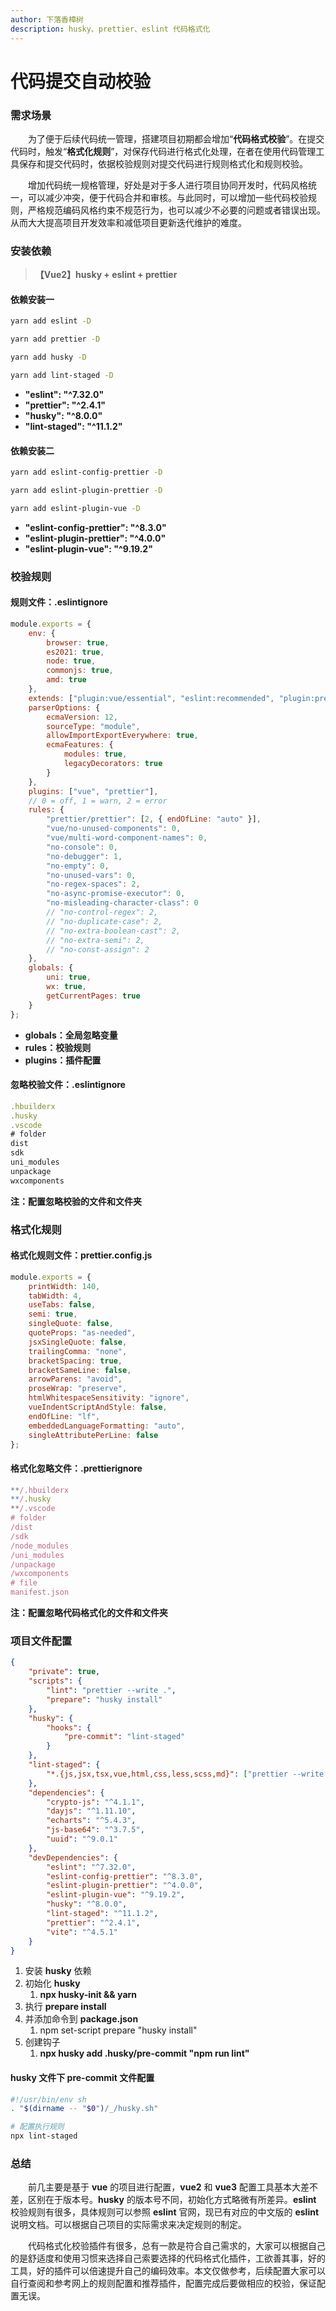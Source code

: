 ```yaml
---
author: 下落香樟树
description: husky、prettier、eslint 代码格式化
---
```


# 代码提交自动校验

### 需求场景

&emsp;&emsp;为了便于后续代码统一管理，搭建项目初期都会增加“**代码格式校验**”。在提交代码时，触发“**格式化规则**”，对保存代码进行格式化处理，在者在使用代码管理工具保存和提交代码时，依据校验规则对提交代码进行规则格式化和规则校验。

&emsp;&emsp;增加代码统一规格管理，好处是对于多人进行项目协同开发时，代码风格统一，可以减少冲突，便于代码合并和审核。与此同时，可以增加一些代码校验规则，严格规范编码风格约束不规范行为，也可以减少不必要的问题或者错误出现。从而大大提高项目开发效率和减低项目更新迭代维护的难度。

### 安装依赖

> **【Vue2】husky + eslint + prettier**

#### 依赖安装一

```bash title="安装插件"
yarn add eslint -D

yarn add prettier -D

yarn add husky -D

yarn add lint-staged -D
```

-   **"eslint": "^7.32.0"**
-   **"prettier": "^2.4.1"**
-   **"husky": "^8.0.0"**
-   **"lint-staged": "^11.1.2"**

#### 依赖安装二

```bash title="安装插件"
yarn add eslint-config-prettier -D

yarn add eslint-plugin-prettier -D

yarn add eslint-plugin-vue -D
```

-   **"eslint-config-prettier": "^8.3.0"**
-   **"eslint-plugin-prettier": "^4.0.0"**
-   **"eslint-plugin-vue": "^9.19.2"**

### 校验规则

#### 规则文件：.eslintignore

```javascript title="校验规则"
module.exports = {
	env: {
		browser: true,
		es2021: true,
		node: true,
		commonjs: true,
		amd: true
	},
	extends: ["plugin:vue/essential", "eslint:recommended", "plugin:prettier/recommended"],
	parserOptions: {
		ecmaVersion: 12,
		sourceType: "module",
		allowImportExportEverywhere: true,
		ecmaFeatures: {
			modules: true,
			legacyDecorators: true
		}
	},
	plugins: ["vue", "prettier"],
	// 0 = off, 1 = warn, 2 = error
	rules: {
		"prettier/prettier": [2, { endOfLine: "auto" }],
		"vue/no-unused-components": 0,
		"vue/multi-word-component-names": 0,
		"no-console": 0,
		"no-debugger": 1,
		"no-empty": 0,
		"no-unused-vars": 0,
		"no-regex-spaces": 2,
		"no-async-promise-executor": 0,
		"no-misleading-character-class": 0
		// "no-control-regex": 2,
		// "no-duplicate-case": 2,
		// "no-extra-boolean-cast": 2,
		// "no-extra-semi": 2,
		// "no-const-assign": 2
	},
	globals: {
		uni: true,
		wx: true,
		getCurrentPages: true
	}
};
```

-   **globals：全局忽略变量**
-   **rules：校验规则**
-   **plugins：插件配置**

#### 忽略校验文件：.eslintignore

```jsx title="忽略校验文件"
.hbuilderx
.husky
.vscode
# folder
dist
sdk
uni_modules
unpackage
wxcomponents

```

**注：配置忽略校验的文件和文件夹**

### 格式化规则

#### 格式化规则文件：prettier.config.js

```jsx title="格式化规则"
module.exports = {
	printWidth: 140,
	tabWidth: 4,
	useTabs: false,
	semi: true,
	singleQuote: false,
	quoteProps: "as-needed",
	jsxSingleQuote: false,
	trailingComma: "none",
	bracketSpacing: true,
	bracketSameLine: false,
	arrowParens: "avoid",
	proseWrap: "preserve",
	htmlWhitespaceSensitivity: "ignore",
	vueIndentScriptAndStyle: false,
	endOfLine: "lf",
	embeddedLanguageFormatting: "auto",
	singleAttributePerLine: false
};
```

#### 格式化忽略文件：.prettierignore

```jsx title="格式化忽略文件"
**/.hbuilderx
**/.husky
**/.vscode
# folder
/dist
/sdk
/node_modules
/uni_modules
/unpackage
/wxcomponents
# file
manifest.json
```

**注：配置忽略代码格式化的文件和文件夹**

### 项目文件配置

```json title="项目文件配置"
{
	"private": true,
	"scripts": {
		"lint": "prettier --write .",
		"prepare": "husky install"
	},
	"husky": {
		"hooks": {
			"pre-commit": "lint-staged"
		}
	},
	"lint-staged": {
		"*.{js,jsx,tsx,vue,html,css,less,scss,md}": ["prettier --write .", "eslint --fix"]
	},
	"dependencies": {
		"crypto-js": "^4.1.1",
		"dayjs": "^1.11.10",
		"echarts": "^5.4.3",
		"js-base64": "^3.7.5",
		"uuid": "^9.0.1"
	},
	"devDependencies": {
		"eslint": "^7.32.0",
		"eslint-config-prettier": "^8.3.0",
		"eslint-plugin-prettier": "^4.0.0",
		"eslint-plugin-vue": "^9.19.2",
		"husky": "^8.0.0",
		"lint-staged": "^11.1.2",
		"prettier": "^2.4.1",
		"vite": "^4.5.1"
	}
}
```

1. 安装 **husky** 依赖
2. 初始化 **husky**
    1. **npx husky-init && yarn**
3. 执行 **prepare install**
4. 并添加命令到 **package.json**
    1. npm set-script prepare "husky install"
5. 创建钩子
    1. **npx husky add .husky/pre-commit "npm run lint"**

#### husky 文件下 pre-commit 文件配置

```bash title="配置"
#!/usr/bin/env sh
. "$(dirname -- "$0")/_/husky.sh"

# 配置执行规则
npx lint-staged

```

### 总结

&emsp;&emsp;前几主要是基于 **vue** 的项目进行配置，**vue2** 和 **vue3** 配置工具基本大差不差，区别在于版本号。**husky** 的版本号不同，初始化方式略微有所差异。**eslint** 校验规则有很多，具体规则可以参照 **eslint** 官网，现已有对应的中文版的 **eslint** 说明文档。可以根据自己项目的实际需求来决定规则的制定。

&emsp;&emsp;代码格式化校验插件有很多，总有一款是符合自己需求的，大家可以根据自己的是舒适度和使用习惯来选择自己索要选择的代码格式化插件，工欲善其事，好的工具，好的插件可以倍速提升自己的编码效率。本文仅做参考，后续配置大家可以自行查阅和参考网上的规则配置和推荐插件，配置完成后要做相应的校验，保证配置无误。
